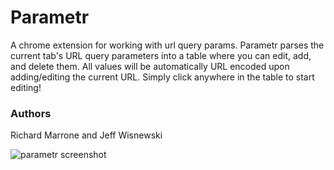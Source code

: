 # Parametr
A chrome extension for working with url query params. Parametr parses the current tab's URL query parameters into a table where you can edit, add, and delete them. All values will be automatically URL encoded upon adding/editing the current URL. Simply click anywhere in the table to start editing!

### Authors
Richard Marrone and Jeff Wisnewski


![parametr screenshot](https://github.com/RichardMarrone/parametr/assets/54189372/8e5618c6-3910-4769-a0f5-6a020333ab5b)
